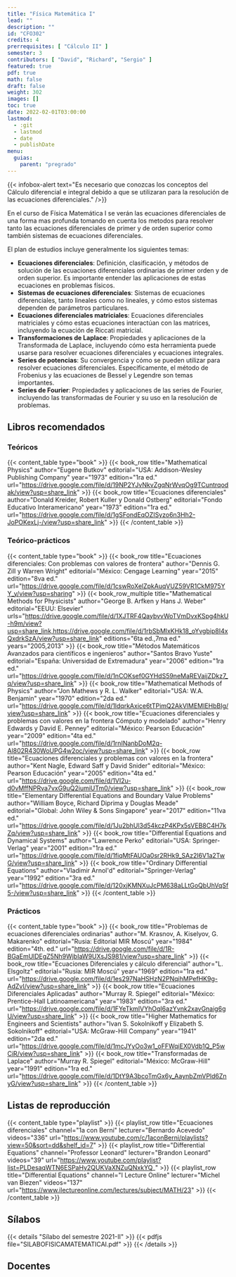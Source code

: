 ```yaml
---
title: "Física Matemática I"
lead: ""
description: ""
id: "CFO302"
credits: 4
prerrequisites: [ "Cálculo II" ]
semester: 3
contributors: [ "David", "Richard", "Sergio" ]
featured: true
pdf: true
math: false
draft: false
weight: 302
images: []
toc: true
date: 2022-02-01T03:00:00
lastmod:
  - :git
  - lastmod
  - date
  - publishDate
menu:
  guias:
    parent: "pregrado"
---
```


{{< infobox-alert text="Es necesario que conozcas los conceptos del Cálculo diferencial e integral debido a que se utilizaran para la resolución de las ecuaciones diferenciales." />}}

En el curso de Física Matemática I se verán las ecuaciones diferenciales de una forma mas profunda tomando en cuenta los metodos para resolver tanto las ecuaciones diferenciales de primer y de orden superior como también sistemas de ecuaciones diferenciales.

El plan de estudios incluye generalmente los siguientes temas:

- **Ecuaciones diferenciales**: Definición, clasificación, y métodos de solución de las ecuaciones diferenciales ordinarias de primer orden y de orden superior. Es importante entender las aplicaciones de estas ecuaciones en problemas físicos.
- **Sistemas de ecuaciones diferenciales**: Sistemas de ecuaciones diferenciales, tanto lineales como no lineales, y cómo estos sistemas dependen de parámetros particulares.
- **Ecuaciones diferenciales matriciales**: Ecuaciones diferenciales matriciales y cómo estas ecuaciones interactúan con las matrices, incluyendo la ecuación de Riccati matricial.
- **Transformaciones de Laplace**: Propiedades y aplicaciones de la Transformada de Laplace, incluyendo cómo esta herramienta puede usarse para resolver ecuaciones diferenciales y ecuaciones integrales.
- **Series de potencias**: Su convergencia y cómo se pueden utilizar para resolver ecuaciones diferenciales. Específicamente, el método de Frobenius y las ecuaciones de Bessel y Legendre son temas importantes.
- **Series de Fourier**: Propiedades y aplicaciones de las series de Fourier, incluyendo las transformadas de Fourier y su uso en la resolución de problemas.

## Libros recomendados

### Teóricos

{{< content_table type="book" >}}
  {{< book_row title="Mathematical Physics" author="Eugene Butkov" editorial="USA: Addison-Wesley Publishing Company" year="1973" edition="1ra ed." url="https://drive.google.com/file/d/19NP2YJvNkvZgqNrWvqOg9TCuntrqodak/view?usp=share_link" >}}
  {{< book_row title="Ecuaciones diferenciales" author="Donald Kreider, Robert Kuller y Donald Ostberg" editorial="Fondo Educativo Interamericano" year="1973" edition="1ra ed." url="https://drive.google.com/file/d/1gSFondEqOZISyzo6n3Hh2-JoPOKexLj-/view?usp=share_link" >}}
{{< /content_table >}}

### Teórico-prácticos

{{< content_table type="book" >}}
  {{< book_row title="Ecuaciones diferenciales: Con problemas con valores de frontera" author="Dennis G. Zill y Warren Wright" editorial="México: Cengage Learning" year="2015" edition="8va ed." url="https://drive.google.com/file/d/1cswRoXelZpkAuqVUZ59VR1CkM975YY_y/view?usp=sharing" >}}
{{< book_row_multiple title="Mathematical Methods for Physicists" author="George B. Arfken y Hans J. Weber" editorial="EEUU: Elsevier" urls="https://drive.google.com/file/d/1XJTRF4QaybvvWoTVmDvxKSpg4hkU-h9m/view?usp=share_link,https://drive.google.com/file/d/1rbSbMlxKHk18_oYvgbip8I4xQxdrkSzA/view?usp=share_link" editions="6ta ed.,7ma ed." years="2005,2013" >}}
  {{< book_row title="Métodos Matemáticos Avanzados para científicos e ingenieros" author="Santos Bravo Yuste" editorial="España: Universidad de Extremadura" year="2006" edition="1ra ed." url="https://drive.google.com/file/d/1nCOKsef0GYHdS59neMaREVaijZDkz7_q/view?usp=share_link" >}}
  {{< book_row title="Mathematical Methods of Physics" author="Jon Mathews y R. L. Walker" editorial="USA: W.A. Benjamin" year="1970" edition="2da ed." url="https://drive.google.com/file/d/1ldqrkAxice6tTPimQ2AkVlMEMIEHbBIg/view?usp=share_link" >}}
  {{< book_row title="Ecuaciones diferenciales y problemas con valores en la frontera Cómputo y modelado" author="Henry Edwards y David E. Penney" editorial="México: Pearson Educación" year="2009" edition="4ta ed." url="https://drive.google.com/file/d/1rnINanbDoM2q-Al802R430WoUPG4w2oc/view?usp=share_link" >}}
  {{< book_row title="Ecuaciones diferenciales y problemas con valores en la frontera" author="Kent Nagle, Edward Saff y David Snider" editorial="México: Pearson Educación" year="2005" edition="4ta ed." url="https://drive.google.com/file/d/1VI2u-d0vMffNPRva7vxG9uQ2iumiUTm0/view?usp=share_link" >}}
  {{< book_row title="Elementary Differential Equations and Boundary Value Problems" author="William Boyce, Richard Diprima y Douglas Meade" editorial="Global: John Wiley & Sons Singapore" year="2017" edition="11va ed." url="https://drive.google.com/file/d/1Ju2bhUl3d54kczP4KPx5sVEB8C4H7kZq/view?usp=share_link" >}}
  {{< book_row title="Differential Equations and Dynamical Systems" author="Lawrence Perko" editorial="USA: Springer-Verlag" year="2001" edition="1ra ed." url="https://drive.google.com/file/d/1fiqMtFAUOa0sr2RHk9_SAz2l6V1a2TwG/view?usp=share_link" >}}
  {{< book_row title="Ordinary Differential Equations" author="Vladimir Arnol'd" editorial="Springer-Verlag" year="1992" edition="3ra ed." url="https://drive.google.com/file/d/120xjKMNXuJcPM638aLLtGoQbUhVqSf5-/view?usp=share_link" >}}
{{< /content_table >}}

### Prácticos

{{< content_table type="book" >}}
  {{< book_row title="Problemas de ecuaciones diferenciales ordinarias" author="M. Krasnov, A. Kiselyov, G. Makarenko" editorial="Rusia: Editorial MIR Moscú" year="1984" edition="4th. ed." url="https://drive.google.com/file/d/1R-BGaEmUlDEgZ5Nh9WjbIaW9UXsJS981/view?usp=share_link" >}}
  {{< book_row title="Ecuaciones Diferenciales y cálculo diferencial" author="L. Elsgoltz" editorial="Rusia: MIR Moscú" year="1969" edition="1ra ed." url="https://drive.google.com/file/d/1es297NaHSHzN2PNqihMPefHK9g-AdZvI/view?usp=share_link" >}}
  {{< book_row title="Ecuaciones Diferenciales Aplicadas" author="Murray R. Spiegel" editorial="México: Prentice-Hall Latinoamericana" year="1983" edition="3ra ed." url="https://drive.google.com/file/d/1FYeTkmIVYhOqI6azYvnk2xavGnaig6gU/view?usp=share_link" >}}
  {{< book_row title="Higher Mathematics for Engineers and Scientists" author="Ivan S. Sokolnikoff y Elizabeth S. Sokolnikoff" editorial="USA: McGraw-Hill Company" year="1941" edition="2da ed." url="https://drive.google.com/file/d/1mcJYyOo3w1_oFFWqiEX0Vdb1Q_P5wCiR/view?usp=share_link" >}}
  {{< book_row title="Transformadas de Laplace" author="Murray R. Spiegel" editorial="México: McGraw-Hill" year="1991" edition="1ra ed." url="https://drive.google.com/file/d/1DtY9A3bcoTmGx6y_AaynbZmVPld6ZnyG/view?usp=share_link" >}}
{{< /content_table >}}

## Listas de reproducción

{{< content_table type="playlist" >}}
  {{< playlist_row title="Ecuaciones diferenciales" channel="1a con Berni" lecturer="Bernardo Acevedo" videos="336" url="https://www.youtube.com/c/1aconBerni/playlists?view=50&sort=dd&shelf_id=7" >}}
  {{< playlist_row title="Differential Equations" channel="Professor Leonard" lecturer="Brandon Leonard" videos="39" url="https://www.youtube.com/playlist?list=PLDesaqWTN6ESPaHy2QUKVaXNZuQNxkYQ_" >}}
  {{< playlist_row title="Differential Equations" channel="I Lecture Online" lecturer="Michel van Biezen" videos="137" url="https://www.ilectureonline.com/lectures/subject/MATH/23" >}}
{{< /content_table >}}

## Sílabos

{{< details "Sílabo del semestre 2021-II" >}}
  {{< pdfjs file="SILABOFISICAMATEMATICAI.pdf" >}}
{{< /details >}}

## Docentes
